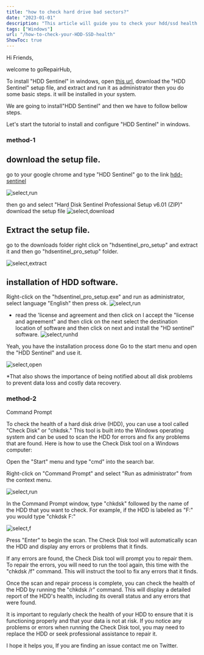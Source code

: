 ```yaml
---
title: "how to check hard drive bad sectors?"
date: "2023-01-01"
description: "This article will guide you to check your hdd/ssd health ."
tags: ["Windows"]
url: "/how-to-check-your-HDD-SSD-health"
ShowToc: true
---
```

Hi Friends,

welcome to goRepairHub,

To install "HDD Sentinel" in windows, open <a href="https://www.hdsentinel.com/download.php">
this url</a>, download the "HDD Sentinel" setup file, and extract and run it as administrator then you do some basic steps. it will be installed in your system.

We are going to install"HDD Sentinel" and then we have to follow bellow steps.

Let's start the tutorial to install and configure "HDD Sentinel" in windows.

### method-1

## download the setup file.
go to your google chrome and type "HDD Sentinel" go to the  link <a href= https://www.hdsentinel.com/download.php target=_blank>hdd-sentinel</a> 

![select,run](https://gorepairhub.github.io/images/2022-11-20-how-to-check-your-HDD-SSD-health/search-hdd.png)


then go and select "Hard Disk Sentinel Professional Setup v6.01 (ZIP)" download the setup file
![select,download](https://gorepairhub.github.io/images/2022-11-20-how-to-check-your-HDD-SSD-health/download-hdd.png)


## Extract the setup file.

go to the downloads folder right click on  "hdsentinel_pro_setup" and extract it 
and then go "hdsentinel_pro_setup" folder.

![select,extract](https://gorepairhub.github.io/images/2022-11-20-how-to-check-your-HDD-SSD-health/extract-hdsentinel.png)

## installation of HDD software.

Right-click on the "hdsentinel_pro_setup.exe" and run as administrator, select language "English" then press ok.
![select,run](https://gorepairhub.github.io/images/2022-11-20-how-to-check-your-HDD-SSD-health/run-as-admin.png)

* read the 'license and agreement and then click on I accept the "license and agreement" and then click on the next select the destination location of software and then click on next and install the "HD sentinel" software.
![select,runhd](https://gorepairhub.github.io/images/2022-11-20-how-to-check-your-HDD-SSD-health/liccense-agreement.png)

Yeah, you have the installation process done Go to the start menu and open the "HDD Sentinel" and use it.

![select,open](https://gorepairhub.github.io/images/2022-11-20-how-to-check-your-HDD-SSD-health/show-health.png)

*That also shows the importance of being notified about all disk problems to prevent data loss and costly data recovery.

### method-2
Command Prompt

To check the health of a hard disk drive (HDD), you can use a tool called "Check Disk" or "chkdsk." This tool is built into the Windows operating system and can be used to scan the HDD for errors and fix any problems that are found. Here is how to use the Check Disk tool on a Windows computer:

Open the "Start" menu and type "cmd" into the search bar.

Right-click on "Command Prompt" and select "Run as administrator" from the context menu.

![select,run](https://gorepairhub.github.io/images/2022-11-20-how-to-check-your-HDD-SSD-health/run-cmd.png)

In the Command Prompt window, type "chkdsk" followed by the name of the HDD that you want to check. For example, if the HDD is labeled as "F:" you would type "chkdsk F:"

![select,f](https://gorepairhub.github.io/images/2022-11-20-how-to-check-your-HDD-SSD-health/cmd-chkdsk.png)


Press "Enter" to begin the scan. The Check Disk tool will automatically scan the HDD and display any errors or problems that it finds.

If any errors are found, the Check Disk tool will prompt you to repair them. To repair the errors, you will need to run the tool again, this time with the "chkdsk /f" command. This will instruct the tool to fix any errors that it finds.

Once the scan and repair process is complete, you can check the health of the HDD by running the "chkdsk /r" command. This will display a detailed report of the HDD's health, including its overall status and any errors that were found.

It is important to regularly check the health of your HDD to ensure that it is functioning properly and that your data is not at risk. If you notice any problems or errors when running the Check Disk tool, you may need to replace the HDD or seek professional assistance to repair it.


I hope it helps you, If you are finding an issue contact me on Twitter.





